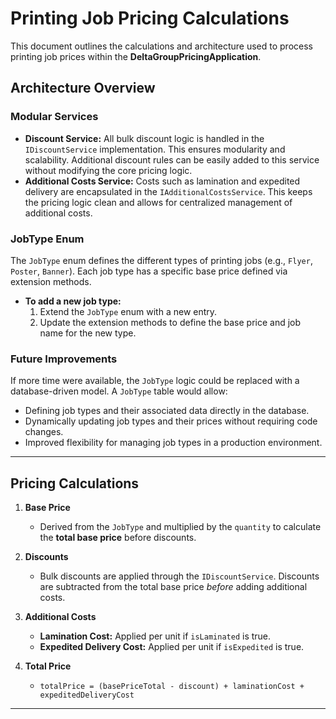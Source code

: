 # Printing Job Pricing Calculations

This document outlines the calculations and architecture used to process printing job prices within the **DeltaGroupPricingApplication**.

## Architecture Overview

### Modular Services
- **Discount Service:** All bulk discount logic is handled in the `IDiscountService` implementation. This ensures modularity and scalability. Additional discount rules can be easily added to this service without modifying the core pricing logic.
- **Additional Costs Service:** Costs such as lamination and expedited delivery are encapsulated in the `IAdditionalCostsService`. This keeps the pricing logic clean and allows for centralized management of additional costs.

### JobType Enum
The `JobType` enum defines the different types of printing jobs (e.g., `Flyer`, `Poster`, `Banner`). Each job type has a specific base price defined via extension methods.

- **To add a new job type:**
  1. Extend the `JobType` enum with a new entry.
  2. Update the extension methods to define the base price and job name for the new type.

### Future Improvements
If more time were available, the `JobType` logic could be replaced with a database-driven model. A `JobType` table would allow:
- Defining job types and their associated data directly in the database.
- Dynamically updating job types and their prices without requiring code changes.
- Improved flexibility for managing job types in a production environment.

---

## Pricing Calculations

1. **Base Price**
   - Derived from the `JobType` and multiplied by the `quantity` to calculate the **total base price** before discounts.

2. **Discounts**
   - Bulk discounts are applied through the `IDiscountService`. Discounts are subtracted from the total base price *before* adding additional costs.

3. **Additional Costs**
   - **Lamination Cost:** Applied per unit if `isLaminated` is true.
   - **Expedited Delivery Cost:** Applied per unit if `isExpedited` is true.

4. **Total Price**
   - `totalPrice = (basePriceTotal - discount) + laminationCost + expeditedDeliveryCost`

---
